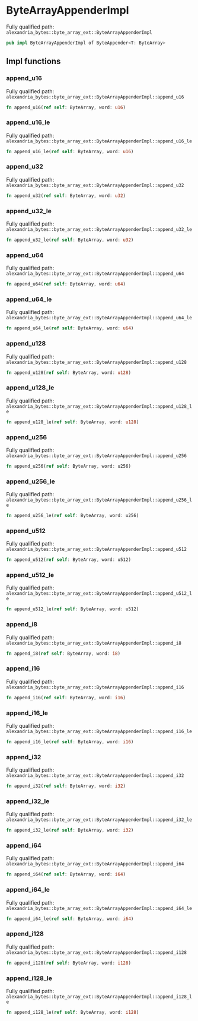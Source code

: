 # ByteArrayAppenderImpl

Fully qualified path: `alexandria_bytes::byte_array_ext::ByteArrayAppenderImpl`

```rust
pub impl ByteArrayAppenderImpl of ByteAppender<T: ByteArray>
```

## Impl functions

### append_u16

Fully qualified path: `alexandria_bytes::byte_array_ext::ByteArrayAppenderImpl::append_u16`

```rust
fn append_u16(ref self: ByteArray, word: u16)
```


### append_u16_le

Fully qualified path: `alexandria_bytes::byte_array_ext::ByteArrayAppenderImpl::append_u16_le`

```rust
fn append_u16_le(ref self: ByteArray, word: u16)
```


### append_u32

Fully qualified path: `alexandria_bytes::byte_array_ext::ByteArrayAppenderImpl::append_u32`

```rust
fn append_u32(ref self: ByteArray, word: u32)
```


### append_u32_le

Fully qualified path: `alexandria_bytes::byte_array_ext::ByteArrayAppenderImpl::append_u32_le`

```rust
fn append_u32_le(ref self: ByteArray, word: u32)
```


### append_u64

Fully qualified path: `alexandria_bytes::byte_array_ext::ByteArrayAppenderImpl::append_u64`

```rust
fn append_u64(ref self: ByteArray, word: u64)
```


### append_u64_le

Fully qualified path: `alexandria_bytes::byte_array_ext::ByteArrayAppenderImpl::append_u64_le`

```rust
fn append_u64_le(ref self: ByteArray, word: u64)
```


### append_u128

Fully qualified path: `alexandria_bytes::byte_array_ext::ByteArrayAppenderImpl::append_u128`

```rust
fn append_u128(ref self: ByteArray, word: u128)
```


### append_u128_le

Fully qualified path: `alexandria_bytes::byte_array_ext::ByteArrayAppenderImpl::append_u128_le`

```rust
fn append_u128_le(ref self: ByteArray, word: u128)
```


### append_u256

Fully qualified path: `alexandria_bytes::byte_array_ext::ByteArrayAppenderImpl::append_u256`

```rust
fn append_u256(ref self: ByteArray, word: u256)
```


### append_u256_le

Fully qualified path: `alexandria_bytes::byte_array_ext::ByteArrayAppenderImpl::append_u256_le`

```rust
fn append_u256_le(ref self: ByteArray, word: u256)
```


### append_u512

Fully qualified path: `alexandria_bytes::byte_array_ext::ByteArrayAppenderImpl::append_u512`

```rust
fn append_u512(ref self: ByteArray, word: u512)
```


### append_u512_le

Fully qualified path: `alexandria_bytes::byte_array_ext::ByteArrayAppenderImpl::append_u512_le`

```rust
fn append_u512_le(ref self: ByteArray, word: u512)
```


### append_i8

Fully qualified path: `alexandria_bytes::byte_array_ext::ByteArrayAppenderImpl::append_i8`

```rust
fn append_i8(ref self: ByteArray, word: i8)
```


### append_i16

Fully qualified path: `alexandria_bytes::byte_array_ext::ByteArrayAppenderImpl::append_i16`

```rust
fn append_i16(ref self: ByteArray, word: i16)
```


### append_i16_le

Fully qualified path: `alexandria_bytes::byte_array_ext::ByteArrayAppenderImpl::append_i16_le`

```rust
fn append_i16_le(ref self: ByteArray, word: i16)
```


### append_i32

Fully qualified path: `alexandria_bytes::byte_array_ext::ByteArrayAppenderImpl::append_i32`

```rust
fn append_i32(ref self: ByteArray, word: i32)
```


### append_i32_le

Fully qualified path: `alexandria_bytes::byte_array_ext::ByteArrayAppenderImpl::append_i32_le`

```rust
fn append_i32_le(ref self: ByteArray, word: i32)
```


### append_i64

Fully qualified path: `alexandria_bytes::byte_array_ext::ByteArrayAppenderImpl::append_i64`

```rust
fn append_i64(ref self: ByteArray, word: i64)
```


### append_i64_le

Fully qualified path: `alexandria_bytes::byte_array_ext::ByteArrayAppenderImpl::append_i64_le`

```rust
fn append_i64_le(ref self: ByteArray, word: i64)
```


### append_i128

Fully qualified path: `alexandria_bytes::byte_array_ext::ByteArrayAppenderImpl::append_i128`

```rust
fn append_i128(ref self: ByteArray, word: i128)
```


### append_i128_le

Fully qualified path: `alexandria_bytes::byte_array_ext::ByteArrayAppenderImpl::append_i128_le`

```rust
fn append_i128_le(ref self: ByteArray, word: i128)
```


